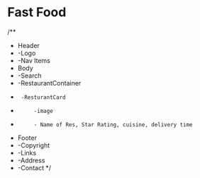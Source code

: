 # Fast Food

/\*\*

- Header
- -Logo
- -Nav Items
- Body
- -Search
- -RestaurantContainer
-      -ResturantCard
-          -image
-          - Name of Res, Star Rating, cuisine, delivery time
- Footer
- -Copyright
- -Links
- -Address
- -Contact
  \*/
